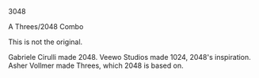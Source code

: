 3048

A Threes/2048 Combo

This is not the original.

Gabriele Cirulli made 2048.
Veewo Studios made 1024, 2048's inspiration.
Asher Vollmer made Threes, which 2048 is based on.
